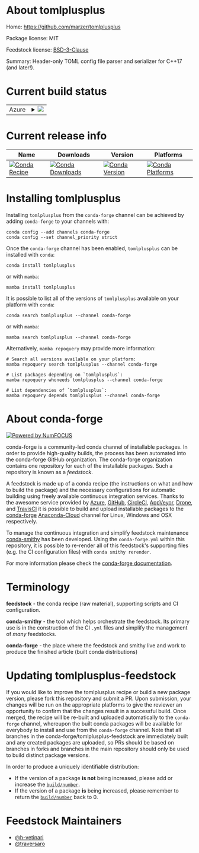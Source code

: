 About tomlplusplus
==================

Home: https://github.com/marzer/tomlplusplus

Package license: MIT

Feedstock license: [BSD-3-Clause](https://github.com/conda-forge/tomlplusplus-feedstock/blob/main/LICENSE.txt)

Summary: Header-only TOML config file parser and serializer for C++17 (and later!).

Current build status
====================


<table>
    
  <tr>
    <td>Azure</td>
    <td>
      <details>
        <summary>
          <a href="https://dev.azure.com/conda-forge/feedstock-builds/_build/latest?definitionId=13521&branchName=main">
            <img src="https://dev.azure.com/conda-forge/feedstock-builds/_apis/build/status/tomlplusplus-feedstock?branchName=main">
          </a>
        </summary>
        <table>
          <thead><tr><th>Variant</th><th>Status</th></tr></thead>
          <tbody><tr>
              <td>linux_64</td>
              <td>
                <a href="https://dev.azure.com/conda-forge/feedstock-builds/_build/latest?definitionId=13521&branchName=main">
                  <img src="https://dev.azure.com/conda-forge/feedstock-builds/_apis/build/status/tomlplusplus-feedstock?branchName=main&jobName=linux&configuration=linux_64_" alt="variant">
                </a>
              </td>
            </tr><tr>
              <td>osx_64</td>
              <td>
                <a href="https://dev.azure.com/conda-forge/feedstock-builds/_build/latest?definitionId=13521&branchName=main">
                  <img src="https://dev.azure.com/conda-forge/feedstock-builds/_apis/build/status/tomlplusplus-feedstock?branchName=main&jobName=osx&configuration=osx_64_" alt="variant">
                </a>
              </td>
            </tr><tr>
              <td>osx_arm64</td>
              <td>
                <a href="https://dev.azure.com/conda-forge/feedstock-builds/_build/latest?definitionId=13521&branchName=main">
                  <img src="https://dev.azure.com/conda-forge/feedstock-builds/_apis/build/status/tomlplusplus-feedstock?branchName=main&jobName=osx&configuration=osx_arm64_" alt="variant">
                </a>
              </td>
            </tr><tr>
              <td>win_64</td>
              <td>
                <a href="https://dev.azure.com/conda-forge/feedstock-builds/_build/latest?definitionId=13521&branchName=main">
                  <img src="https://dev.azure.com/conda-forge/feedstock-builds/_apis/build/status/tomlplusplus-feedstock?branchName=main&jobName=win&configuration=win_64_" alt="variant">
                </a>
              </td>
            </tr>
          </tbody>
        </table>
      </details>
    </td>
  </tr>
</table>

Current release info
====================

| Name | Downloads | Version | Platforms |
| --- | --- | --- | --- |
| [![Conda Recipe](https://img.shields.io/badge/recipe-tomlplusplus-green.svg)](https://anaconda.org/conda-forge/tomlplusplus) | [![Conda Downloads](https://img.shields.io/conda/dn/conda-forge/tomlplusplus.svg)](https://anaconda.org/conda-forge/tomlplusplus) | [![Conda Version](https://img.shields.io/conda/vn/conda-forge/tomlplusplus.svg)](https://anaconda.org/conda-forge/tomlplusplus) | [![Conda Platforms](https://img.shields.io/conda/pn/conda-forge/tomlplusplus.svg)](https://anaconda.org/conda-forge/tomlplusplus) |

Installing tomlplusplus
=======================

Installing `tomlplusplus` from the `conda-forge` channel can be achieved by adding `conda-forge` to your channels with:

```
conda config --add channels conda-forge
conda config --set channel_priority strict
```

Once the `conda-forge` channel has been enabled, `tomlplusplus` can be installed with `conda`:

```
conda install tomlplusplus
```

or with `mamba`:

```
mamba install tomlplusplus
```

It is possible to list all of the versions of `tomlplusplus` available on your platform with `conda`:

```
conda search tomlplusplus --channel conda-forge
```

or with `mamba`:

```
mamba search tomlplusplus --channel conda-forge
```

Alternatively, `mamba repoquery` may provide more information:

```
# Search all versions available on your platform:
mamba repoquery search tomlplusplus --channel conda-forge

# List packages depending on `tomlplusplus`:
mamba repoquery whoneeds tomlplusplus --channel conda-forge

# List dependencies of `tomlplusplus`:
mamba repoquery depends tomlplusplus --channel conda-forge
```


About conda-forge
=================

[![Powered by
NumFOCUS](https://img.shields.io/badge/powered%20by-NumFOCUS-orange.svg?style=flat&colorA=E1523D&colorB=007D8A)](https://numfocus.org)

conda-forge is a community-led conda channel of installable packages.
In order to provide high-quality builds, the process has been automated into the
conda-forge GitHub organization. The conda-forge organization contains one repository
for each of the installable packages. Such a repository is known as a *feedstock*.

A feedstock is made up of a conda recipe (the instructions on what and how to build
the package) and the necessary configurations for automatic building using freely
available continuous integration services. Thanks to the awesome service provided by
[Azure](https://azure.microsoft.com/en-us/services/devops/), [GitHub](https://github.com/),
[CircleCI](https://circleci.com/), [AppVeyor](https://www.appveyor.com/),
[Drone](https://cloud.drone.io/welcome), and [TravisCI](https://travis-ci.com/)
it is possible to build and upload installable packages to the
[conda-forge](https://anaconda.org/conda-forge) [Anaconda-Cloud](https://anaconda.org/)
channel for Linux, Windows and OSX respectively.

To manage the continuous integration and simplify feedstock maintenance
[conda-smithy](https://github.com/conda-forge/conda-smithy) has been developed.
Using the ``conda-forge.yml`` within this repository, it is possible to re-render all of
this feedstock's supporting files (e.g. the CI configuration files) with ``conda smithy rerender``.

For more information please check the [conda-forge documentation](https://conda-forge.org/docs/).

Terminology
===========

**feedstock** - the conda recipe (raw material), supporting scripts and CI configuration.

**conda-smithy** - the tool which helps orchestrate the feedstock.
                   Its primary use is in the construction of the CI ``.yml`` files
                   and simplify the management of *many* feedstocks.

**conda-forge** - the place where the feedstock and smithy live and work to
                  produce the finished article (built conda distributions)


Updating tomlplusplus-feedstock
===============================

If you would like to improve the tomlplusplus recipe or build a new
package version, please fork this repository and submit a PR. Upon submission,
your changes will be run on the appropriate platforms to give the reviewer an
opportunity to confirm that the changes result in a successful build. Once
merged, the recipe will be re-built and uploaded automatically to the
`conda-forge` channel, whereupon the built conda packages will be available for
everybody to install and use from the `conda-forge` channel.
Note that all branches in the conda-forge/tomlplusplus-feedstock are
immediately built and any created packages are uploaded, so PRs should be based
on branches in forks and branches in the main repository should only be used to
build distinct package versions.

In order to produce a uniquely identifiable distribution:
 * If the version of a package **is not** being increased, please add or increase
   the [``build/number``](https://docs.conda.io/projects/conda-build/en/latest/resources/define-metadata.html#build-number-and-string).
 * If the version of a package **is** being increased, please remember to return
   the [``build/number``](https://docs.conda.io/projects/conda-build/en/latest/resources/define-metadata.html#build-number-and-string)
   back to 0.

Feedstock Maintainers
=====================

* [@h-vetinari](https://github.com/h-vetinari/)
* [@traversaro](https://github.com/traversaro/)

